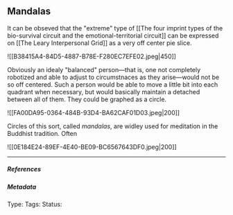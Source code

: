 ## Mandalas  # 

It can be obseved that the "extreme" type of [[The four imprint types of the bio-survival circuit and the emotional-territorial circuit]] can be expressed on [[The Leary Interpersonal Grid]] as a very off center pie slice.

![[B38415A4-84D5-4887-B78E-F280EC7EFE02.jpeg|450]]

Obviously an idealy "balanced" person—that is, one not completely robotized and able to adjust to circumstnaces as they arise—would not be so off centered. Such a person would be able to move a little bit into each quadrant when necessary, but would basically maintain a detached between all of them. They could be graphed as a circle. 

![[FA00DA95-0364-484B-93D4-BA62CAF01D03.jpeg|200]]

Circles of this sort, called _mandalas_, are widley used for meditation in the Buddhist tradition. Often


![[0E184E24-89EF-4E40-BE09-BC6567643DF0.jpeg|200]]

___

##### References



##### Metadata

Type: 
Tags:
Status: 